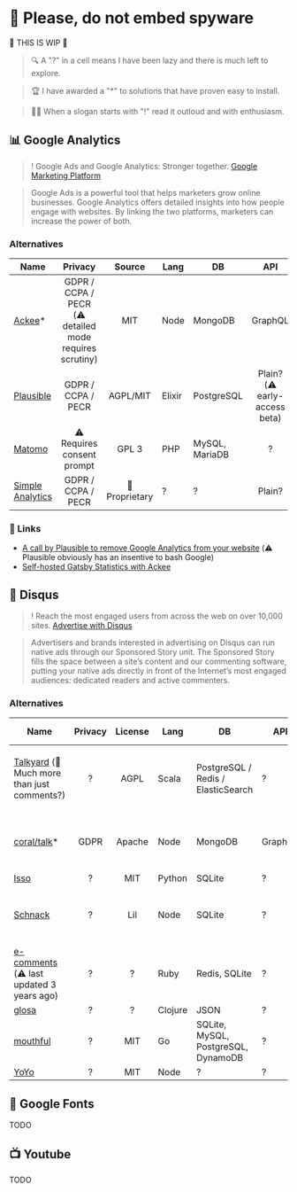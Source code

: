 # :pray: Please, do not embed spyware

:construction: THIS IS WIP :construction:

> :mag: A "?" in a cell means I have been lazy and there is much left to
> explore.

> :trophy: I have awarded a "\*" to solutions that have proven easy to install.

> :man_office_worker: When a slogan starts with "!" read it outloud and with enthusiasm.


## :bar_chart: Google Analytics

> ! Google Ads and Google Analytics: Stronger together.
> [Google Marketing Platform](https://web.archive.org/web/20210413111911/https://marketingplatform.google.com/about/resources/analytics-ads-integration-feature-brief/)

> Google Ads is a powerful tool that helps marketers grow online businesses.
> Google Analytics offers detailed insights into how people engage with
> websites. By linking the two platforms, marketers can increase the power of
> both.

### Alternatives

| Name | Privacy | Source | Lang | DB | API | Docker |
| ---- | :-----: | :----: | ---- | -- | :-: | :----: |
| [Ackee](https://ackee.electerious.com)\* | GDPR / CCPA / PECR (:warning: detailed mode requires scrutiny) | MIT | Node | MongoDB | GraphQL | `Dockerfile`, `docker-compose.yml`, [`electerious/ackee`](https://hub.docker.com/r/electerious/ackee) |
| [Plausible](https://plausible.io) | GDPR / CCPA / PECR | AGPL/MIT | Elixir | PostgreSQL | Plain? (:warning: early-access beta) | `Dockerfile`, ?, ? |
| [Matomo](https://matomo.org) | :warning: Requires consent prompt | GPL 3 | PHP | MySQL, MariaDB | ? | :x: |
| [Simple Analytics](https://simpleanalytics.com) | GDPR / CCPA / PECR | :stop_sign: Proprietary | ? | ? | Plain? | :x: |

### :link: Links

  - [A call by Plausible to remove Google Analytics from your website](https://plausible.io/blog/remove-google-analytics)
  (:warning: Plausible obviously has an insentive to bash Google)
  - [Self-hosted Gatsby Statistics with Ackee](https://dev.to/aleccool213/quit-google-analytics-self-hosted-gatsby-statistics-with-ackee-4011)

## :speech_balloon: Disqus

> ! Reach the most engaged users from across the web on over 10,000 sites.
> [Advertise with Disqus](https://web.archive.org/web/20210413112132/https://about.disqus.com/advertise)

> Advertisers and brands interested in advertising on Disqus can run native ads
> through our Sponsored Story unit. The Sponsored Story fills the space between
> a site’s content and our commenting software, putting your native ads
> directly in front of the Internet’s most engaged audiences: dedicated readers
> and active commenters.

### Alternatives

| Name | Privacy | License | Lang | DB | API | Docker | User AUTH |
| ---- | :-----: | :-----: | ---- | -- | --- | :----: | --------- |
| [Talkyard](https://github.com/debiki/talkyard) (:elephant: Much more than just comments?) | ? | AGPL | Scala | PostgreSQL / Redis / ElasticSearch | ? | `Dockerfile`, `docker-compose.yml`, [a multitude of available Docker images](https://hub.docker.com/search?q=debiki%2Ftalkyard&type=image) | ? |
| [coral/talk](https://github.com/coralproject/talk)\* | GDPR | Apache | Node | MongoDB | GraphQL |`Dockerfile`, [`docker-compose.yml`](https://docs.coralproject.net/coral), [`coralproject/talk`](https://hub.docker.com/r/coralproject/tal) | [e-mail, OpenID, SSO, Google, Facebook](https://docs.coralproject.net/talk/v5/integration/auth) |
| [Isso](https://github.com/posativ/isso) | ? | MIT | Python | SQLite | ? | :x: | ? |
| [Schnack](https://github.com/schn4ck/schnack) | ? | Lil | Node | SQLite | ? | `Dockerfile` | Mastodon, GitHub, Twitter, Google, Facebook |
| [e-comments](https://github.com/skx/e-comments) (:warning:  last updated 3 years ago) | ? |? | Ruby | Redis, SQLite | ? | ? | ? |
| [glosa](https://github.com/glosa/glosa-server) | ? | ? | Clojure | JSON | ? | ? | ? |
| [mouthful](https://github.com/vkuznecovas/mouthful) | ? | MIT | Go | SQLite, MySQL, PostgreSQL, DynamoDB | ? | `Dockerfile`, ?, ? | ? |
| [YoYo](https://github.com/metrue/YoYo) | ? | MIT | Node | ? | ? | ? | ? |

## :symbols: Google Fonts

TODO

## :tv: Youtube

TODO
